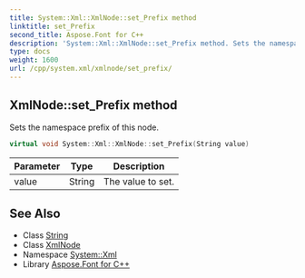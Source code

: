 ```yaml
---
title: System::Xml::XmlNode::set_Prefix method
linktitle: set_Prefix
second_title: Aspose.Font for C++
description: 'System::Xml::XmlNode::set_Prefix method. Sets the namespace prefix of this node in C++.'
type: docs
weight: 1600
url: /cpp/system.xml/xmlnode/set_prefix/
---
```

## XmlNode::set_Prefix method


Sets the namespace prefix of this node.

```cpp
virtual void System::Xml::XmlNode::set_Prefix(String value)
```


| Parameter | Type | Description |
| --- | --- | --- |
| value | String | The value to set. |

## See Also

* Class [String](../../../system/string/)
* Class [XmlNode](../)
* Namespace [System::Xml](../../)
* Library [Aspose.Font for C++](../../../)
